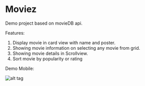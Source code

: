 # Moviez
Demo project based on movieDB api.

Features:
1. Display movie in card view with name and poster.
2. Showing movie information on selecting any movie from grid.
3. Showing movie details in Scrollview.
4. Sort movie by popularity or rating

Demo Mobile:

![alt tag](http://androidinhindi.com/demofiles/demomob.gif)
